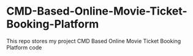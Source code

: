 # CMD-Based-Online-Movie-Ticket-Booking-Platform
This repo stores my project CMD Based Online Movie Ticket Booking Platform code
